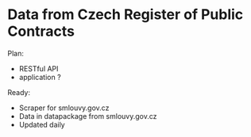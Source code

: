 # Data from Czech Register of Public Contracts

Plan:
- RESTful API
- application ?

Ready:
- Scraper for smlouvy.gov.cz
- Data in datapackage from smlouvy.gov.cz
- Updated daily
